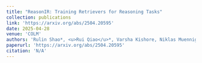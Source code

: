 ```yaml
---
title: "ReasonIR: Training Retrievers for Reasoning Tasks"
collection: publications
link: 'https://arxiv.org/abs/2504.20595'
date: 2025-04-28
venue: 'COLM'
authors: 'Rulin Shao*, <u>Rui Qiao</u>*, Varsha Kishore, Niklas Muennighoff, Xi Victoria Lin, Daniela Rus, Bryan Kian Hsiang Low, Sewon Min, Wen-tau Yih, Pang Wei Koh, Luke Zettlemoyer'
paperurl: 'https://arxiv.org/abs/2504.20595'
citation: 'N/A'
---
```

